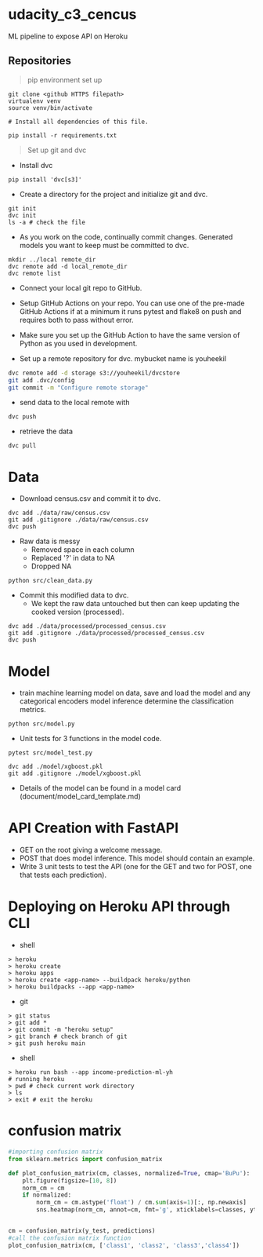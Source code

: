 # udacity_c3_cencus
ML pipeline to expose API on Heroku

## Repositories
> pip environment set up 
```shell 
git clone <github HTTPS filepath>
virtualenv venv
source venv/bin/activate

# Install all dependencies of this file.

pip install -r requirements.txt
```
> Set up git and dvc

* Install dvc 
```shell
pip install 'dvc[s3]'
```
* Create a directory for the project and initialize git and dvc.
```shell
git init
dvc init
ls -a # check the file 
```

* As you work on the code, continually commit changes. Generated models you want to keep must be committed to dvc.
```shell
mkdir ../local remote_dir
dvc remote add -d local_remote_dir
dvc remote list
```

* Connect your local git repo to GitHub.
* Setup GitHub Actions on your repo. You can use one of the pre-made GitHub Actions if at a minimum it runs pytest and flake8 on push and requires both to pass without error.

* Make sure you set up the GitHub Action to have the same version of Python as you used in development.
* Set up a remote repository for dvc.
mybucket name is youheekil
```bash
dvc remote add -d storage s3://youheekil/dvcstore
git add .dvc/config
git commit -m "Configure remote storage"
```

* send data to the local remote with 
```shell
dvc push
``` 
* retrieve the data
```shell
dvc pull 
```

# Data
* Download census.csv and commit it to dvc.
```shell
dvc add ./data/raw/census.csv
git add .gitignore ./data/raw/census.csv
dvc push
```
* Raw data is messy
  * Removed space in each column
  * Replaced '?' in data to NA
  * Dropped NA

```shell
python src/clean_data.py
```

* Commit this modified data to dvc. 
  * We kept the raw data untouched but then can keep updating the cooked version (processed).
```shell
dvc add ./data/processed/processed_census.csv
git add .gitignore ./data/processed/processed_census.csv
dvc push
```

# Model
* train machine learning model on data, save and load the model and any categorical encoders
model inference  determine the classification metrics.
```shell
python src/model.py
```
* Unit tests for 3 functions in the model code.
```shell
pytest src/model_test.py
```
```shell
dvc add ./model/xgboost.pkl
git add .gitignore ./model/xgboost.pkl
```
* Details of the model can be found in a model card (document/model_card_template.md)

# API Creation with FastAPI

- GET on the root giving a welcome message.
- POST that does model inference.
     This model should contain an example.
- Write 3 unit tests to test the API (one for the GET and two for POST, one that tests each prediction).

# Deploying on Heroku API through CLI 

* shell 
```shell
> heroku
> heroku create
> heroku apps
> heroku create <app-name> --buildpack heroku/python 
> heroku buildpacks --app <app-name>
```
* git
```shell
> git status
> git add *
> git commit -m "heroku setup"
> git branch # check branch of git
> git push heroku main
```
* shell 
```shell
> heroku run bash --app income-prediction-ml-yh
# running heroku
> pwd # check current work directory
> ls
> exit # exit the heroku
```



# confusion matrix
```python 
#importing confusion matrix
from sklearn.metrics import confusion_matrix

def plot_confusion_matrix(cm, classes, normalized=True, cmap='BuPu'):
    plt.figure(figsize=[10, 8])
    norm_cm = cm
    if normalized:
        norm_cm = cm.astype('float') / cm.sum(axis=1)[:, np.newaxis]
        sns.heatmap(norm_cm, annot=cm, fmt='g', xticklabels=classes, yticklabels=classes, cmap=cmap)


cm = confusion_matrix(y_test, predictions)
#call the confusion matrix function         
plot_confusion_matrix(cm, ['class1', 'class2', 'class3','class4'])
```

